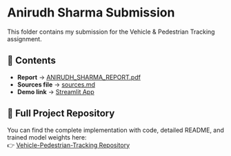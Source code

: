# Anirudh Sharma Submission

This folder contains my submission for the Vehicle & Pedestrian Tracking assignment.  

## 📌 Contents
- **Report** → [ANIRUDH_SHARMA_REPORT.pdf](./ANIRUDH_SHARMA_REPORT.pdf)  
- **Sources file** → [sources.md](./sources.md)  
- **Demo link** → [Streamlit App](https://vehicle-pedestrian-tracking-e2njc6uozbjkuhup6jvzxy.streamlit.app/)  

## 📂 Full Project Repository
You can find the complete implementation with code, detailed README, and trained model weights here:  
👉 [Vehicle-Pedestrian-Tracking Repository](https://github.com/ANIRUDH-SHARMA-25/vehicle-pedestrian-tracking)

